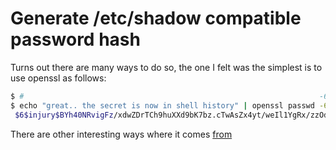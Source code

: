 # Generate /etc/shadow compatible password hash

Turns out there are many ways to do so, the one I felt was the simplest is to use
openssl as follows:

```bash session
$ #                                                                  -6: sha512
$ echo "great.. the secret is now in shell history" | openssl passwd -6         -salt "injury" -stdin
 $6$injury$BYh40NRvigFz/xdwZDrTCh9huXXd9bK7bz.cTwAsZx4yt/weIl1YgRx/zzOdk.mL8.T3ssZ/tP8tPG2iapCVM
```

There are other interesting ways where it comes [from](https://unix.stackexchange.com/questions/81240/manually-generate-password-for-etc-shadow)
